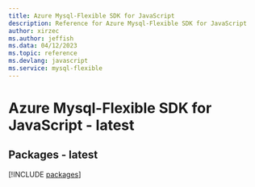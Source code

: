 ```yaml
---
title: Azure Mysql-Flexible SDK for JavaScript
description: Reference for Azure Mysql-Flexible SDK for JavaScript
author: xirzec
ms.author: jeffish
ms.data: 04/12/2023
ms.topic: reference
ms.devlang: javascript
ms.service: mysql-flexible
---
```

# Azure Mysql-Flexible SDK for JavaScript - latest
## Packages - latest
[!INCLUDE [packages](mysql-flexible-index.md)]